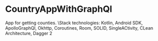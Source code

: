 # CountryAppWithGraphQl
App for getting counties.
\Stack technologies: Kotlin, Android SDK, ApolloGraphQl, Okhttp, Coroutines, Room, SOLID, SingleACtivity, CLean Architecture, Dagger 2
